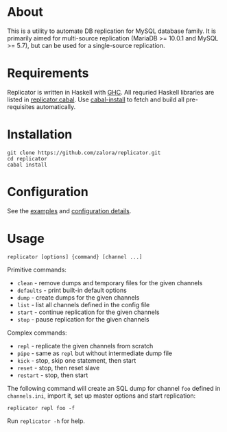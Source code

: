 About
=====
This is a utility to automate DB replication for
MySQL database family. It is primarily aimed for multi-source
replication (MariaDB >= 10.0.1 and MySQL >= 5.7),
but can be used for a single-source replication.

Requirements
============
Replicator is written in Haskell with [GHC](http://www.haskell.org/ghc/).
All requried Haskell libraries are listed in [replicator.cabal](replicator.cabal).
Use [cabal-install](http://www.haskell.org/haskellwiki/Cabal-Install)
to fetch and build all pre-requisites automatically.

Installation
============
    git clone https://github.com/zalora/replicator.git
    cd replicator
    cabal install

Configuration
=============
See the [examples](EXAMPLES.md) and [configuration details](CONFIGURATION.md).

Usage
=====

    replicator [options] {command} [channel ...]

Primitive commands:

  * `clean`    - remove dumps and temporary files for the given channels
  * `defaults` - print built-in default options
  * `dump`     - create dumps for the given channels
  * `list`     - list all channels defined in the config file
  * `start`    - continue replication for the given channels
  * `stop`     - pause replication for the given channels

Complex commands:

  * `repl`    - replicate the given channels from scratch
  * `pipe`    - same as `repl` but without intermediate dump file
  * `kick`    - stop, skip one statement, then start
  * `reset`   - stop, then reset slave
  * `restart` - stop, then start

The following command will create an SQL dump for channel `foo` defined in
`channels.ini`, import it, set up master options and start replication:

    replicator repl foo -f

Run `replicator -h` for help.

